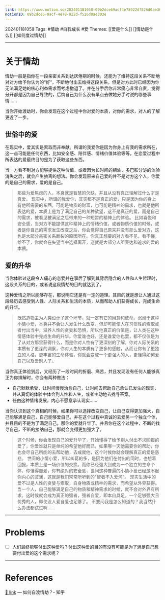 ```yaml
---
link: https://www.notion.so/202401181058-09b2dce69acf4e78922df526d0ae303e
notionID: 09b2dce6-9acf-4e78-922d-f526d0ae303e
---
```

202401181058
Tags: #情劫 #自我成长 #爱 
Themes: [[爱是什么]] [[情劫是什么]] [[如何度过情劫]]

--- 
# 关于情劫
情劫一般是指你在一段亲密关系到达厌倦期的时候，还能为了维持这段关系不断地对对方给予你认为的“好”，不断地付出去维持这段关系，但是对方此时已经因为你无法满足她的核心利益需求而考虑撤退了。并在分手后你非常痛心非常自责，觉得分开都是因为自己导致的，后悔自己为什么没有早点去做她分手时说的哪些事情......

当你开始渡劫时，你会发现在这个过程中你对爱的本质，对你的需求，对人的了解更近了一步。

## 世俗中的爱
在现实中，爱其实是索取而非奉献。所谓的我爱你是因为你身上有我的需求所在，这一点可能是任何东西，比如安全感、陪伴感、情绪价值体验等等。在恋爱过程中所表达的爱最终目的是为了获取这些东西。

当一方看不到对方能够提供这种价值，或者因为长时间的相处，多巴胺分泌的体验消失之后，就会产生抽离的想法。你会发现原来自己爱的并不是对方这个人，你爱的是自己的需求，爱的是自己。
> 那些为爱焦虑的人，本身就是智慧的欠缺，并且从没有真正理解过什么才是真爱。
> 现实中，所谓的我爱你，其实都不是真正的爱，只是因为你的身上有他所需要的东西，可能是物质的财富，也可能是精神的需求，也就是他所表达的爱，本质上是为了满足自己的某种欲望，这不是真正的爱，而是自己的需求，被看见被满足之后带来的一种短暂的精神上的体验。
> 比如喜悦和安全感，当对方不能提供这种精神上的情绪价值，或者物质价值的时候，或者是你自己的需求发生改变之后，你会觉得自己原来并没有那么爱对方，这也是大部分亲密关系断裂的原因所在。你真正想要的对方看不见，看不懂，给不了，你就会在失望当中选择离开，这就是大部分人所表达和追求的爱的本质。

## 爱的升华
当你体验过这段令人痛心的恋爱并在事后了解到其背后隐含的人性和人生哲理时，这段关系的目的，或者说这段情劫的目的就达到了。

这种爱情之所以能够存在，那说明它还是有一定的道理。其目的就是想让人通过这段经历去感受到人性、人际关系和生活的本质，从而帮助人们获得成长，完成生命的升华。
> 既然造物主为人类设计了这个环节，就一定有它的用意和使命。沉溺于这种小情小爱，本身并不会让人发生什么改变，但却可能使人在习惯性的索取或者付出当中，滋养人性的贪婪和恐惧，所以他真正的价值是，让人类在这种情感体验中完成生命的升华。你爱谁也好，还是谁爱你也罢，都不仅仅是为了从对方那里获得什么，而是你对人性有了更深刻的了解，你对人际关系的本质有了更深的洞察，你对人生的本质有了更多的感触，从而让你有了更独立的人格，更丰富的生命体验，你就会变成一个更强大的人，更懂得如何爱自己以及爱别人了。

当你真正体验到后，又经历了一段时间的折磨、痛苦，并且发现没有任何人能够真正为你排解时，你会有两种做法：
- 自己默默承受，让时间慢慢治愈自己，让时间去帮助自己承认已发生的现实，并从真切的体验中体会到人性和人生，或者主动地去找寻答案。
- 任由这种情绪发展，内心不愿意承认现实......

当你认识到这个真相的时候，如果你可以选择改变自己，让自己变得更加强大，自己能够满足自己，自己能够爱自己，并在这个过程中真诚的去爱另一个独立个体，并且目的不是为了满足自己，那你的爱就升华了。并且你在这个过程中，不断的找寻自己，不断的接纳自己，那就会变得更加强大了。
> 这个时候，你会发现自己的爱升华了，开始懂得了给予别人付出不求回报的爱了，你爱谁就只是单纯的希望他好而已，如果哪一天他需要你的帮助，你也会尽自己所能的去帮助他，去成就他，这个时候你就会理解真正的爱是慈悲。
> 世间的小情小爱，所以纠葛的多，是因为他们在付出的同时，也想着回报，本质上是一场价值的交换。而你已经强大到成为一个独立的生命个体，你懂得自爱，你有绝对的安全感，世间这种普遍的小情小爱已经激不起你内心的波澜，这就是我们常常所听到的"智者不入爱河"。
> 现实生活中的爱不过是人性的贪婪与索取，自身物质或精神的需求，而希望从外界获得。当一个人，自己能够满足自己的物质和精神需求的时候，就不会对外界有所求，这时候就会成为真正的强者，强者自爱，即本自具足。一个足够强大且优秀的人，即使没人爱自爱也足够了。
> 不要问我是怎么知道的？我当然什么办法都试过啊……

---
# Problems
- [ ] 人们最终能够付出这种爱吗？付出这种爱的目的有没有可能是为了满足自己想要付出爱的这个需求呢？

---
# References
[🔗 link](https://zhuanlan.zhihu.com/p/660137481?utm_psn=1730378985979031552) — 如何自渡情劫？- 知乎